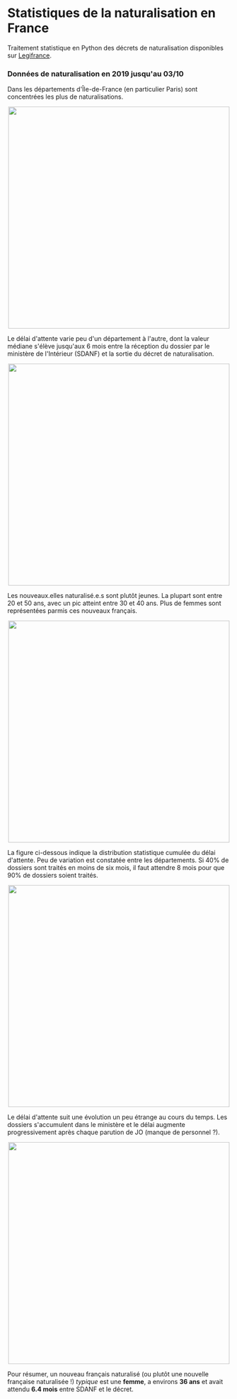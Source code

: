 # Statistiques de la naturalisation en France

Traitement statistique en Python des décrets de naturalisation disponibles sur [Legifrance](https://www.legifrance.gouv.fr).

### Données de naturalisation en 2019 jusqu'au 03/10

Dans les départements d'Île-de-France (en particulier Paris) sont concentrées les plus de naturalisations.
<p align="center">
  <img src="https://user-images.githubusercontent.com/4027283/66259096-6ddbf180-e7ad-11e9-9ab1-3c514870d5a7.png" width="500">
</p>

Le délai d'attente varie peu d'un département à l'autre, dont la valeur médiane s'élève jusqu'aux 6 mois entre la réception du dossier par le ministère de l'Intérieur (SDANF) et la sortie du décret de naturalisation.
<p align="center">
  <img src="https://user-images.githubusercontent.com/4027283/66259108-7fbd9480-e7ad-11e9-8437-8c422a749c5e.png" width="500">
</p>

Les nouveaux.elles naturalisé.e.s sont plutôt jeunes. La plupart sont entre 20 et 50 ans, avec un pic atteint entre 30 et 40 ans. Plus de femmes sont représentées parmis ces nouveaux français.
<p align="center">
  <img src="https://user-images.githubusercontent.com/4027283/66259125-98c64580-e7ad-11e9-8336-78d2328055e3.png" width="500">
</p>

La figure ci-dessous indique la distribution statistique cumulée du délai d'attente. Peu de variation est constatée entre les départements. Si 40% de dossiers sont traités en moins de six mois, il faut attendre 8 mois pour que 90% de dossiers soient traités.
<p align="center">
  <img src="https://user-images.githubusercontent.com/4027283/66259312-c9a77a00-e7af-11e9-9869-36d02789b2a7.png" width="500">
</p>

Le délai d'attente suit une évolution un peu étrange au cours du temps. Les dossiers s'accumulent dans le ministère et le délai augmente progressivement après chaque parution de JO (manque de personnel ?).
<p align="center">
  <img src="https://user-images.githubusercontent.com/4027283/66259362-6d912580-e7b0-11e9-8160-e212c5e6d58c.png" width="500">
</p>

Pour résumer, un nouveau français naturalisé (ou plutôt une nouvelle française naturalisée !) *typique* est une **femme**, a environs **36 ans** et avait attendu **6.4 mois** entre SDANF et le décret.
